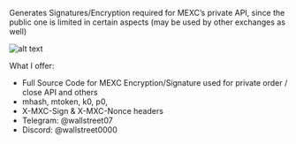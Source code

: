 Generates Signatures/Encryption required for MEXC’s private API, since the public one is limited in certain aspects (may be used by other exchanges as well)

![alt text](http://i.ibb.co/0rWLTnw/mxc.png)

What I offer:
* Full Source Code for MEXC Encryption/Signature used for private order / close API and others
* mhash, mtoken, k0, p0,  
* X-MXC-Sign & X-MXC-Nonce headers
* Telegram: @wallstreet07
* Discord: @wallstreet0000
